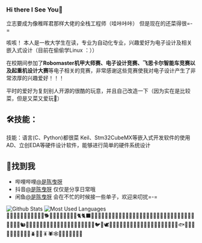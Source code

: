 ### Hi there I See You👋

立志要成为像稚晖君那样大佬的全栈工程师（哇咔咔咔）
但是现在的还菜得很=-=

咳咳！
本人是一枚大学生在读，专业为自动化专业，兴趣爱好为电子设计及相关嵌入式设计（目前在偷偷学Linux ：））  

在校期间参加了**Robomaster机甲大师赛、电子设计竞赛、飞思卡尔智能车竞赛以及起重机设计大赛**等电子相关的竞赛，非常感谢这些竞赛使我对电子设计产生了非常浓厚的兴趣爱好！！！

平时的爱好为复刻别人开源的很酷的玩意，并且自己改造一下（因为实在是比较菜，但是又菜又爱玩🙈）

## 🛠技能：
技能：语言(C、Python)都很菜
      Keil、Stm32CubeMX等嵌入式开发软件的使用
      AD、立创EDA等硬件设计软件，能够进行简单的硬件系统设计
      
      
## 📌找到我

- 哔哩哔哩[@是陈曳呀](https://space.bilibili.com/13890708?spm_id_from=333.1007.0.0)
- 抖音[@是陈曳呀](https://v.douyin.com/F73V87W/) 仅仅是分享日常哦
- 闲鱼[@是陈曳呀](https://m.tb.cn/h.fujAMu1?tk=ZkNz2lrM1dj) 会在不忙的时候接一些单子，欢迎来叨扰=-=

![Github Stats](https://github-readme-stats.vercel.app/api?username=Qin-tuo&show_icons=true&theme=dark&count_private=true)
![Most Used Languages](https://github-readme-stats.vercel.app/api/top-langs/?username=Qin-tuo&theme=dark&layout=compact)  
🙉🙊💥💫💦💨🐵🐒🦍🦧🐶🐕🦮🐕‍🦺🐩🐺🦊🦝🐱🐈🐈‍⬛🦁🐯🐅🐆🐴🐎🦄🦓🦌🦬🐮🐂🐃🐄🐷🐖🐗🐽🐏🐑🐐🐪🐫🦙🦒🐘🦏🦛🐭🐁🐀🐹🐰🐇🐿️🦫🦔🦇🐻🐻‍❄️🐨🐼🦥🦦🦨🦘🦡🐾🦃🐔🐓🐣🐤🐥🐦🐧🕊️🦅🦆🦢🦉🦩🦚🦜🐸🐊🐢🦎🐍🐲🐉🦕🦖🐳🐋🐬🦭🐟🐠🐡🦈🐙🐚🐌🦋🐛🐜🐝🪲🐞🦗🪳🕷️🕸️🦂🦟🦠🦀🦞🦐🦑


<!--
**Qin-tuo/Qin-tuo** is a ✨ _special_ ✨ repository because its `README.md` (this file) appears on your GitHub profile.

Here are some ideas to get you started:

- 🔭 I’m currently working on ...
- 🌱 I’m currently learning ...
- 👯 I’m looking to collaborate on ...
- 🤔 I’m looking for help with ...
- 💬 Ask me about ...
- 📫 How to reach me: ...
- 😄 Pronouns: ...
- ⚡ Fun


